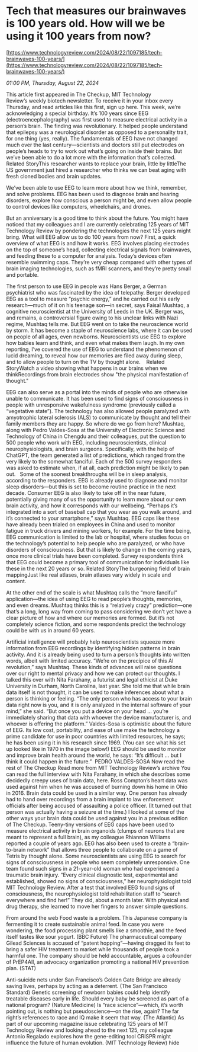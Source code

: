 # Tech that measures our brainwaves is 100 years old. How will we be using it 100 years from now?

[https://www.technologyreview.com/2024/08/22/1097185/tech-brainwaves-100-years/](https://www.technologyreview.com/2024/08/22/1097185/tech-brainwaves-100-years/)

*01:00 PM, Thursday, August 22, 2024*

This article first appeared in The Checkup, MIT Technology Review’s weekly biotech newsletter. To receive it in your inbox every Thursday, and read articles like this first, sign up here. This week, we’re acknowledging a special birthday. It’s 100 years since EEG (electroencephalography) was first used to measure electrical activity in a person’s brain. The finding was revolutionary. It helped people understand that epilepsy was a neurological disorder as opposed to a personality trait, for one thing (yes, really).  The fundamentals of EEG have not changed much over the last century—scientists and doctors still put electrodes on people’s heads to try to work out what’s going on inside their brains. But we’ve been able to do a lot more with the information that’s collected. Related StoryThis researcher wants to replace your brain, little by littleThe US government just hired a researcher who thinks we can beat aging with fresh cloned bodies and brain updates.

We’ve been able to use EEG to learn more about how we think, remember, and solve problems. EEG has been used to diagnose brain and hearing disorders, explore how conscious a person might be, and even allow people to control devices like computers, wheelchairs, and drones.

But an anniversary is a good time to think about the future. You might have noticed that my colleagues and I are currently celebrating 125 years of MIT Technology Review by pondering the technologies the next 125 years might bring. What will EEG allow us to do 100 years from now? First, a quick overview of what EEG is and how it works. EEG involves placing electrodes on the top of someone’s head, collecting electrical signals from brainwaves, and feeding these to a computer for analysis. Today’s devices often resemble swimming caps. They’re very cheap compared with other types of brain imaging technologies, such as fMRI scanners, and they’re pretty small and portable.

The first person to use EEG in people was Hans Berger, a German psychiatrist who was fascinated by the idea of telepathy. Berger developed EEG as a tool to measure “psychic energy,” and he carried out his early research—much of it on his teenage son—in secret, says Faisal Mushtaq, a cognitive neuroscientist at the University of Leeds in the UK. Berger was, and remains, a controversial figure owing to his unclear links with Nazi regime, Mushtaq tells me. But EEG went on to take the neuroscience world by storm. It has become a staple of neuroscience labs, where it can be used on people of all ages, even newborns. Neuroscientists use EEG to explore how babies learn and think, and even what makes them laugh. In my own reporting, I’ve covered the use of EEG to understand the phenomenon of lucid dreaming, to reveal how our memories are filed away during sleep, and to allow people to turn on the TV by thought alone.    Related StoryWatch a video showing what happens in our brains when we thinkRecordings from brain electrodes show "the physical manifestation of thought."

EEG can also serve as a portal into the minds of people who are otherwise unable to communicate. It has been used to find signs of consciousness in people with unresponsive wakefulness syndrome (previously called a “vegetative state”). The technology has also allowed people paralyzed with amyotrophic lateral sclerosis (ALS) to communicate by thought and tell their family members they are happy. So where do we go from here? Mushtaq, along with Pedro Valdes-Sosa at the University of Electronic Science and Technology of China in Chengdu and their colleagues, put the question to 500 people who work with EEG, including neuroscientists, clinical neurophysiologists, and brain surgeons. Specifically, with the help of ChatGPT, the team generated a list of predictions, which ranged from the very likely to the somewhat fanciful. Each of the 500 survey responders was asked to estimate when, if at all, each prediction might be likely to pan out.    Some of the soonest breakthroughs will be in sleep analysis, according to the responders. EEG is already used to diagnose and monitor sleep disorders—but this is set to become routine practice in the next decade. Consumer EEG is also likely to take off in the near future, potentially giving many of us the opportunity to learn more about our own brain activity, and how it corresponds with our wellbeing. “Perhaps it’s integrated into a sort of baseball cap that you wear as you walk around, and it’s connected to your smartphone,” says Mushtaq. EEG caps like these have already been trialed on employees in China and used to monitor fatigue in truck drivers and mining workers, for example. For the time being, EEG communication is limited to the lab or hospital, where studies focus on the technology’s potential to help people who are paralyzed, or who have disorders of consciousness. But that is likely to change in the coming years, once more clinical trials have been completed. Survey respondents think that EEG could become a primary tool of communication for individuals like these in the next 20 years or so. Related StoryThe burgeoning field of brain mappingJust like real atlases, brain atlases vary widely in scale and content.

At the other end of the scale is what Mushtaq calls the “more fanciful” application—the idea of using EEG to read people’s thoughts, memories, and even dreams. Mushtaq thinks this is a “relatively crazy” prediction—one that’s a long, long way from coming to pass considering we don’t yet have a clear picture of how and where our memories are formed. But it’s not completely science fiction, and some respondents predict the technology could be with us in around 60 years.

Artificial intelligence will probably help neuroscientists squeeze more information from EEG recordings by identifying hidden patterns in brain activity. And it is already being used to turn a person’s thoughts into written words, albeit with limited accuracy. “We’re on the precipice of this AI revolution,” says Mushtaq. These kinds of advances will raise questions over our right to mental privacy and how we can protect our thoughts. I talked this over with Nita Farahany, a futurist and legal ethicist at Duke University in Durham, North Carolina, last year. She told me that while brain data itself is not thought, it can be used to make inferences about what a person is thinking or feeling. “The only person who has access to your brain data right now is you, and it is only analyzed in the internal software of your mind,” she said. “But once you put a device on your head … you’re immediately sharing that data with whoever the device manufacturer is, and whoever is offering the platform.” Valdes-Sosa is optimistic about the future of EEG. Its low cost, portability, and ease of use make the technology a prime candidate for use in poor countries with limited resources, he says; he has been using it in his research since 1969. (You can see what his set up looked like in 1970 in the image below!) EEG should be used to monitor and improve brain health around the world, he says: “It’s difficult … but I think it could happen in the future.”   PEDRO VALDES-SOSA    Now read the rest of The Checkup Read more from MIT Technology Review’s archive You can read the full interview with Nita Farahany, in which she describes some decidedly creepy uses of brain data, here. Ross Compton’s heart data was used against him when he was accused of burning down his home in Ohio in 2016. Brain data could be used in a similar way. One person has already had to hand over recordings from a brain implant to law enforcement officials after being accused of assaulting a police officer. (It turned out that person was actually having a seizure at the time.) I looked at some of the other ways your brain data could be used against you in a previous edition of The Checkup. Teeny-tiny versions of EEG caps have been used to measure electrical activity in brain organoids (clumps of neurons that are meant to represent a full brain), as my colleague Rhiannon Williams reported a couple of years ago. EEG has also been used to create a “brain-to-brain network” that allows three people to collaborate on a game of Tetris by thought alone. Some neuroscientists are using EEG to search for signs of consciousness in people who seem completely unresponsive. One team found such signs in a 21-year-old woman who had experienced a traumatic brain injury. “Every clinical diagnostic test, experimental and established, showed no signs of consciousness,” her neurophysiologist told MIT Technology Review. After a test that involved EEG found signs of consciousness, the neurophysiologist told rehabilitation staff to “search everywhere and find her!” They did, about a month later. With physical and drug therapy, she learned to move her fingers to answer simple questions.

From around the web Food waste is a problem. This Japanese company is fermenting it to create sustainable animal feed. In case you were wondering, the food processing plant smells like a smoothie, and the feed itself tastes like sour yogurt. (BBC Future) The pharmaceutical company Gilead Sciences is accused of “patent hopping”—having dragged its feet to bring a safer HIV treatment to market while thousands of people took a harmful one. The company should be held accountable, argues a cofounder of PrEP4All, an advocacy organization promoting a national HIV prevention plan. (STAT)

Anti-suicide nets under San Francisco’s Golden Gate Bridge are already saving lives, perhaps by acting as a deterrent. (The San Francisco Standard) Genetic screening of newborn babies could help identify treatable diseases early in life. Should every baby be screened as part of a national program? (Nature Medicine) Is “race science”—which, it’s worth pointing out, is nothing but pseudoscience—on the rise, again? The far right’s references to race and IQ make it seem that way. (The Atlantic) As part of our upcoming magazine issue celebrating 125 years of MIT Technology Review and looking ahead to the next 125, my colleague Antonio Regalado explores how the gene-editing tool CRISPR might influence the future of human evolution. (MIT Technology Review) hide

